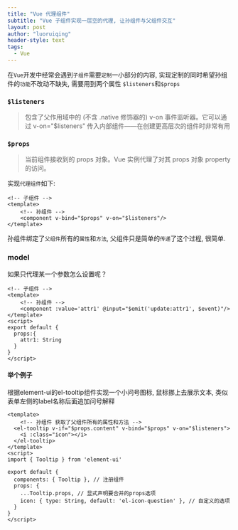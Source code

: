 ```yaml
---
title: "Vue 代理组件"
subtitle: "Vue 子组件实现一层空的代理, 让孙组件与父组件交互"
layout: post
author: "luoruiqing"
header-style: text
tags:
  - Vue
---
```



在`Vue`开发中经常会遇到`子组件`需要`定制`一小部分的内容, 实现定制的同时希望孙组件的`功能`不改动不缺失, 需要用到两个属性 `$listeners`和`$props`

### `$listeners`
> 包含了父作用域中的 (不含 .native 修饰器的) v-on 事件监听器。它可以通过 v-on="$listeners" 传入内部组件——在创建更高层次的组件时非常有用

### `$props`
> 当前组件接收到的 props 对象。Vue 实例代理了对其 props 对象 property 的访问。

实现`代理组件`如下: 
```vue
<!-- 子组件 -->
<template>
    <!-- 孙组件 -->
    <component v-bind="$props" v-on="$listeners"/>
</template>
```

孙组件绑定了`父组件`所有的`属性`和`方法`, 父组件只是简单的`传递`了这个过程, 很简单.

### model

如果只代理某一个参数怎么设置呢？

```vue
<!-- 子组件 -->
<template>
    <!-- 孙组件 -->
    <component :value='attr1' @input="$emit('update:attr1', $event)"/>
</template>
<script>
export default {
  props:{
    attr1: String
  }
}
</script>
```

#### 举个例子

根据element-ui的el-tooltip组件实现一个小问号图标, 鼠标挪上去展示文本, 类似表单左侧的label名称后面追加问号解释

```vue
<template>
    <!-- 孙组件 获取了父组件所有的属性和方法 -->
  <el-tooltip v-if="$props.content" v-bind="$props" v-on="$listeners">
    <i :class="icon"></i>
  </el-tooltip>
</template>
<script>
import { Tooltip } from 'element-ui'

export default {
  components: { Tooltip }, // 注册组件
  props: {
    ...Tooltip.props, // 显式声明要合并的props选项
    icon: { type: String, default: 'el-icon-question' }, // 自定义的选项
  }
}
</script>
```